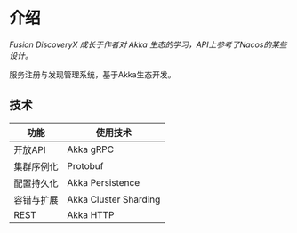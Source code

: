 # 介绍

*Fusion DiscoveryX 成长于作者对 Akka 生态的学习，API上参考了Nacos的某些设计。*

服务注册与发现管理系统，基于Akka生态开发。

## 技术

| 功能       | 使用技术              |
| ---------- | --------------------- |
| 开放API    | Akka gRPC             |
| 集群序例化 | Protobuf              |
| 配置持久化 | Akka Persistence      |
| 容错与扩展 | Akka Cluster Sharding |
| REST       | Akka HTTP             |
